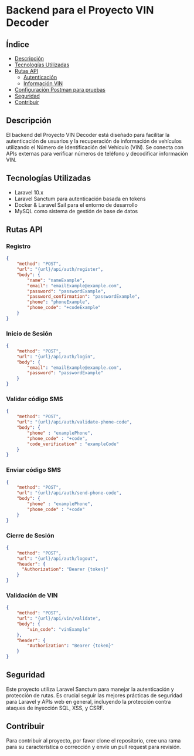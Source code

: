 
# Backend para el Proyecto VIN Decoder

## Índice

- [Descripción](#descripción)
- [Tecnologías Utilizadas](#tecnologías-utilizadas)
- [Rutas API](#rutas-api)
    - [Autenticación](#autenticación)
    - [Información VIN](#información-vin)
- [Configuración Postman para pruebas](#configuración-postman-para-pruebas)
- [Seguridad](#seguridad)
- [Contribuir](#contribuir)

## Descripción
El backend del Proyecto VIN Decoder está diseñado para facilitar la autenticación de usuarios y la recuperación de información de vehículos utilizando el Número de Identificación del Vehículo (VIN). Se conecta con APIs externas para verificar números de teléfono y decodificar información VIN.

## Tecnologías Utilizadas
- Laravel 10.x
- Laravel Sanctum para autenticación basada en tokens
- Docker & Laravel Sail para el entorno de desarrollo
- MySQL como sistema de gestión de base de datos

## Rutas API

### Registro
```json
{
    "method": "POST",
    "url": "{url}/api/auth/register",
    "body": {
        "name": "nameExample",
        "email": "emailExample@example.com",
        "password": "passwordExample",
        "password_confirmation": "passwordExample",
        "phone": "phoneExample",
        "phone_code": "+codeExample"
    }
}
```

### Inicio de Sesión
```json
{
    "method": "POST",
    "url": "{url}/api/auth/login",
    "body": {
        "email": "emailExample@example.com",
        "password": "passwordExample"
    }
}
```

### Validar código SMS
```json
{
    "method": "POST",
    "url": "{url}/api/auth/validate-phone-code",
    "body": {
        "phone" : "examplePhone",
        "phone_code" : "+code",
        "code_verification" : "exampleCode"
    }
}
```

### Enviar código SMS
```json
{
    "method": "POST",
    "url": "{url}/api/auth/send-phone-code",
    "body": {
        "phone" : "examplePhone",
        "phone_code" : "+code"
    }
}
```

### Cierre de Sesión
```json
{
    "method": "POST",
    "url": "{url}/api/auth/logout",
    "header": {
      "Authorization": "Bearer {token}"
    }
}
```

### Validación de VIN
```json
{
    "method": "POST",
    "url": "{url}/api/vin/validate",
    "body": {
        "vin_code": "vinExample"
    },
    "header": {
        "Authorization": "Bearer {token}"
    }
}
```

## Seguridad
Este proyecto utiliza Laravel Sanctum para manejar la autenticación y protección de rutas. Es crucial seguir las mejores prácticas de seguridad para Laravel y APIs web en general, incluyendo la protección contra ataques de inyección SQL, XSS, y CSRF.

## Contribuir
Para contribuir al proyecto, por favor clone el repositorio, cree una rama para su característica o corrección y envíe un pull request para revisión.
